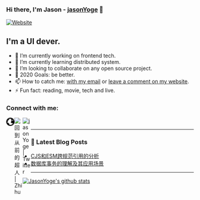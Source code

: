 ### Hi there, I'm Jason - [jasonYoge][website] 👋

[![Website](https://img.shields.io/website?label=jasonyoge.github.io&style=for-the-badge&url=https%3A%2F%2Fjasonyoge.github.io)](https://jasonyoge.github.io/)

## I'm a UI dever.

- 🔭 I’m currently working on frontend tech.
- 🌱 I’m currently learning distributed system.
- 👯 I’m looking to collaborate on any open source project.
- 🥅 2020 Goals: be better.
- 📫 How to catch me: [with my email][email] or [leave a comment on my website][website].
- ⚡ Fun fact: reading, movie, tech and live.

### Connect with me:

[<img align="left" alt="jasonyoge.github.io" width="22px" src="https://raw.githubusercontent.com/iconic/open-iconic/master/svg/globe.svg" />][website]
[<img align="left" alt="回到从前的超人 | Zhihu" width="22px" src="https://cdn.jsdelivr.net/npm/simple-icons@v3/icons/zhihu.svg" />][zhihu]
[<img align="left" alt="jasonYoge | Twitter" width="22px" src="https://cdn.jsdelivr.net/npm/simple-icons@v3/icons/twitter.svg" />][twitter]

<br />

---

### 📕 Latest Blog Posts
<!-- BLOG-POST-LIST:START -->
- [CJS和ESM跨规范引用的分析](https://jasonyoge.github.io/posts/CJS和ESM跨规范引用的分析)
- [数据库事务的理解及其应用场景](https://jasonyoge.github.io/posts/数据库事务的应用场景)
<!-- BLOG-POST-LIST:END -->

---

[![JasonYoge's github stats](https://github-readme-stats.vercel.app/api?username=jasonyoge)](https://github.com/anuraghazra/github-readme-stats)


[website]: https://jasonyoge.github.io/
[email]: mailto:jasonyoge@gmail.com
[twitter]: https://twitter.com/jasonyoge_1
[wechat]: weixin://add
[zhihu]: https://www.zhihu.com/people/hui-dao-cong-qian-de-chao-ren